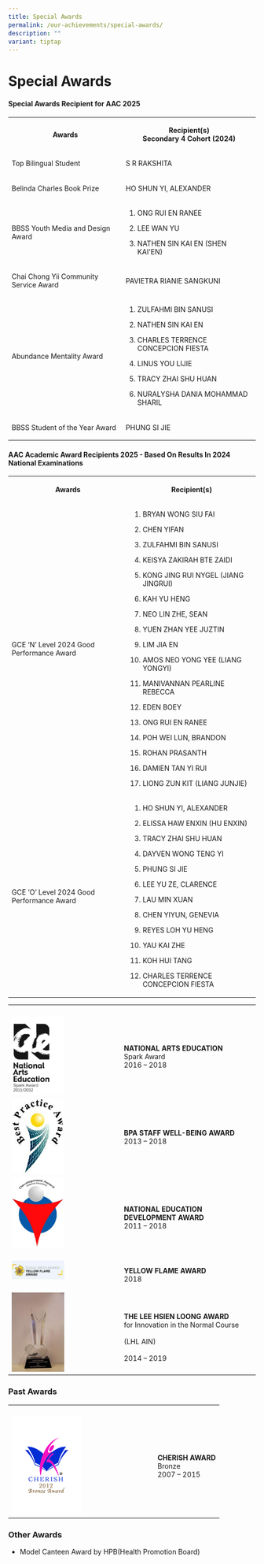 ```yaml
---
title: Special Awards
permalink: /our-achievements/special-awards/
description: ""
variant: tiptap
---
```

<h1>Special Awards</h1>
<h4>Special Awards Recipient for AAC 2025</h4>
<table style="minWidth: 50px">
<colgroup>
<col>
<col>
</colgroup>
<tbody>
<tr>
<th rowspan="1" colspan="1">
<p>Awards</p>
</th>
<th rowspan="1" colspan="1">
<p><strong>Recipient(s)</strong> 
<br>Secondary 4 Cohort (2024)</p>
</th>
</tr>
<tr>
<td rowspan="1" colspan="1">
<p>Top Bilingual Student</p>
</td>
<td rowspan="1" colspan="1">
<p>S R RAKSHITA</p>
</td>
</tr>
<tr>
<td rowspan="1" colspan="1">
<p>Belinda Charles Book Prize</p>
</td>
<td rowspan="1" colspan="1">
<p>HO SHUN YI, ALEXANDER</p>
</td>
</tr>
<tr>
<td rowspan="1" colspan="1">
<p>BBSS Youth Media and Design Award</p>
</td>
<td rowspan="1" colspan="1">
<ol data-tight="true" class="tight">
<li>
<p>ONG RUI EN RANEE</p>
</li>
<li>
<p>LEE WAN YU</p>
</li>
<li>
<p>NATHEN SIN KAI EN (SHEN KAI'EN)</p>
</li>
</ol>
</td>
</tr>
<tr>
<td rowspan="1" colspan="1">
<p>Chai Chong Yii Community Service Award</p>
</td>
<td rowspan="1" colspan="1">
<p>PAVIETRA RIANIE SANGKUNI</p>
</td>
</tr>
<tr>
<td rowspan="1" colspan="1">
<p>Abundance Mentality Award</p>
</td>
<td rowspan="1" colspan="1">
<ol data-tight="true" class="tight">
<li>
<p>ZULFAHMI BIN SANUSI</p>
</li>
<li>
<p>NATHEN SIN KAI EN</p>
</li>
<li>
<p>CHARLES TERRENCE CONCEPCION FIESTA</p>
</li>
<li>
<p>LINUS YOU LIJIE</p>
</li>
<li>
<p>TRACY ZHAI SHU HUAN</p>
</li>
<li>
<p>NURALYSHA DANIA MOHAMMAD SHARIL</p>
</li>
</ol>
</td>
</tr>
<tr>
<td rowspan="1" colspan="1">
<p>BBSS Student of the Year Award</p>
</td>
<td rowspan="1" colspan="1">
<p>PHUNG SI JIE</p>
</td>
</tr>
</tbody>
</table>
<h4>AAC Academic Award Recipients 2025 - Based On Results In 2024 National Examinations</h4>
<table style="minWidth: 50px">
<colgroup>
<col>
<col>
</colgroup>
<tbody>
<tr>
<th rowspan="1" colspan="1">
<p>Awards</p>
</th>
<th rowspan="1" colspan="1">
<p>Recipient(s)</p>
</th>
</tr>
<tr>
<td rowspan="1" colspan="1">
<p>GCE ‘N’ Level 2024 Good Performance Award</p>
</td>
<td rowspan="1" colspan="1">
<ol data-tight="true" class="tight">
<li>
<p>BRYAN WONG SIU FAI</p>
</li>
<li>
<p>CHEN YIFAN</p>
</li>
<li>
<p>ZULFAHMI BIN SANUSI</p>
</li>
<li>
<p>KEISYA ZAKIRAH BTE ZAIDI</p>
</li>
<li>
<p>KONG JING RUI NYGEL (JIANG JINGRUI)</p>
</li>
<li>
<p>KAH YU HENG</p>
</li>
<li>
<p>NEO LIN ZHE, SEAN</p>
</li>
<li>
<p>YUEN ZHAN YEE JUZTIN</p>
</li>
<li>
<p>LIM JIA EN</p>
</li>
<li>
<p>AMOS NEO YONG YEE (LIANG YONGYI)</p>
</li>
<li>
<p>MANIVANNAN PEARLINE REBECCA</p>
</li>
<li>
<p>EDEN BOEY</p>
</li>
<li>
<p>ONG RUI EN RANEE</p>
</li>
<li>
<p>POH WEI LUN, BRANDON</p>
</li>
<li>
<p>ROHAN PRASANTH</p>
</li>
<li>
<p>DAMIEN TAN YI RUI</p>
</li>
<li>
<p>LIONG ZUN KIT (LIANG JUNJIE)</p>
</li>
</ol>
</td>
</tr>
<tr>
<td rowspan="1" colspan="1">
<p>GCE ‘O’ Level 2024 Good Performance Award</p>
</td>
<td rowspan="1" colspan="1">
<ol data-tight="true" class="tight">
<li>
<p>HO SHUN YI, ALEXANDER</p>
</li>
<li>
<p>ELISSA HAW ENXIN (HU ENXIN)</p>
</li>
<li>
<p>TRACY ZHAI SHU HUAN</p>
</li>
<li>
<p>DAYVEN WONG TENG YI</p>
</li>
<li>
<p>PHUNG SI JIE</p>
</li>
<li>
<p>LEE YU ZE, CLARENCE</p>
</li>
<li>
<p>LAU MIN XUAN</p>
</li>
<li>
<p>CHEN YIYUN, GENEVIA</p>
</li>
<li>
<p>REYES LOH YU HENG</p>
</li>
<li>
<p>YAU KAI ZHE</p>
</li>
<li>
<p>KOH HUI TANG</p>
</li>
<li>
<p>CHARLES TERRENCE CONCEPCION FIESTA</p>
</li>
</ol>
</td>
</tr>
</tbody>
</table>
<table style="minWidth: 50px">
<colgroup>
<col>
<col>
</colgroup>
<tbody>
<tr>
<th rowspan="1" colspan="1">
<p></p>
</th>
<th rowspan="1" colspan="1">
<p></p>
</th>
</tr>
<tr>
<td rowspan="1" colspan="1">
<div class="isomer-image-wrapper">
<img style="width:50%" height="auto" width="100%" src="/images/Our%20Achievements/NAEA%20Spark%20final%20-%20vert.jpg">
</div>
</td>
<td rowspan="1" colspan="1">
<p><strong>NATIONAL ARTS EDUCATION</strong> 
<br>Spark Award
<br>2016 – 2018</p>
</td>
</tr>
<tr>
<td rowspan="1" colspan="1">
<div class="isomer-image-wrapper">
<img style="width:50%" height="auto" width="100%" src="/images/Our%20Achievements/BPA.jpg">
</div>
</td>
<td rowspan="1" colspan="1">
<p><strong>BPA STAFF WELL-BEING AWARD</strong> 
<br>2013 – 2018</p>
</td>
</tr>
<tr>
<td rowspan="1" colspan="1">
<div class="isomer-image-wrapper">
<img style="width:50%" height="auto" width="100%" src="/images/Our%20Achievements/DA(NE)%20logo.jpg">
</div>
</td>
<td rowspan="1" colspan="1">
<p>
<br><strong>NATIONAL EDUCATION DEVELOPMENT AWARD</strong> 
<br>2011 – 2018</p>
</td>
</tr>
<tr>
<td rowspan="1" colspan="1">
<div class="isomer-image-wrapper">
<img style="width:50%" height="auto" width="100%" src="/images/Our%20Achievements/YELLOW%20FLAME%20AWARD.jpg">
</div>
</td>
<td rowspan="1" colspan="1">
<p>
<br><strong>YELLOW FLAME AWARD</strong> 
<br>2018</p>
</td>
</tr>
<tr>
<td rowspan="1" colspan="1">
<div class="isomer-image-wrapper">
<img style="width:50%" height="auto" width="100%" src="/images/Our%20Achievements/IMG_3195.jpg">
</div>
</td>
<td rowspan="1" colspan="1">
<p>
<br><strong>THE LEE HSIEN LOONG AWARD</strong> 
<br>for Innovation in the Normal Course
<br>
<br>(LHL AIN)
<br>
<br>2014 – 2019</p>
</td>
</tr>
</tbody>
</table>
<h3>Past Awards</h3>
<table style="minWidth: 50px">
<colgroup>
<col>
<col>
</colgroup>
<tbody>
<tr>
<th rowspan="1" colspan="1">
<p></p>
</th>
<th rowspan="1" colspan="1">
<p></p>
</th>
</tr>
<tr>
<td rowspan="1" colspan="1">
<div class="isomer-image-wrapper">
<img style="width:50%" height="auto" width="100%" src="/images/Our%20Achievements/CHERISH%20Bronze%202012.jpg">
</div>
</td>
<td rowspan="1" colspan="1">
<p><strong>CHERISH AWARD</strong> 
<br>Bronze
<br>2007&nbsp;–&nbsp;2015</p>
</td>
</tr>
</tbody>
</table>
<h3>Other Awards</h3>
<ul data-tight="true" class="tight">
<li>
<p>Model Canteen Award by HPB(Health Promotion Board)</p>
</li>
</ul>
<p></p>